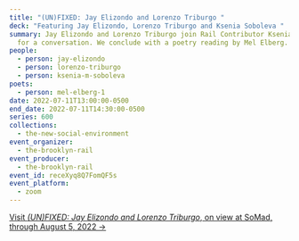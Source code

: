 ```yaml
---
title: "(UN)FIXED: Jay Elizondo and Lorenzo Triburgo "
deck: "Featuring Jay Elizondo, Lorenzo Triburgo and Ksenia Soboleva "
summary: Jay Elizondo and Lorenzo Triburgo join Rail Contributor Ksenia Soboleva
  for a conversation. We conclude with a poetry reading by Mel Elberg.
people:
  - person: jay-elizondo
  - person: lorenzo-triburgo
  - person: ksenia-m-soboleva
poets:
  - person: mel-elberg-1
date: 2022-07-11T13:00:00-0500
end_date: 2022-07-11T14:30:00-0500
series: 600
collections:
  - the-new-social-environment
event_organizer:
  - the-brooklyn-rail
event_producer:
  - the-brooklyn-rail
event_id: receXyq8Q7FomQF5s
event_platform:
  - zoom
---
```

[Visit *(UN)FIXED: Jay Elizondo and Lorenzo Triburgo*, on view at SoMad, through August 5, 2022 →](https://somad.nyc/exhibitions/unfixed)